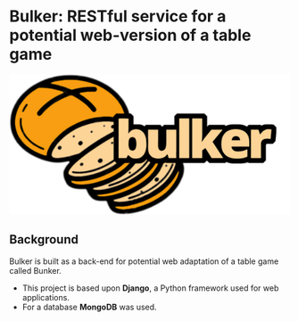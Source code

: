# Bulker: RESTful service for a potential web-version of a table game

![Bulker Logo](./docs/img/bulker_300.png)

## Background

Bulker is built as a back-end for potential web adaptation of a table game called Bunker.

* This project is based upon **Django**, a Python framework used for web applications.
* For a database **MongoDB** was used.